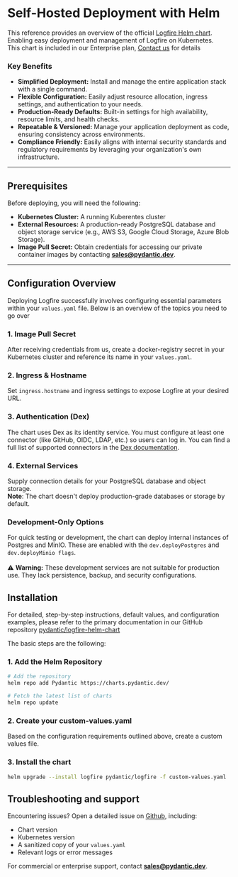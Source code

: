 # Self-Hosted Deployment with Helm

This reference provides an overview of the official [Logfire Helm chart](https://github.com/pydantic/logfire-helm-chart). Enabling easy deployment and management of Logfire on Kubernetes.<br>
This chart is included in our Enterprise plan, [Contact us](https://pydantic.dev/contact) for details

### Key Benefits

* **Simplified Deployment:** Install and manage the entire application stack with a single command.
* **Flexible Configuration:** Easily adjust resource allocation, ingress settings, and authentication to your needs.
* **Production-Ready Defaults:** Built-in settings for high availability, resource limits, and health checks.
* **Repeatable & Versioned:** Manage your application deployment as code, ensuring consistency across environments.
* **Compliance Friendly:** Easily aligns with internal security standards and regulatory requirements by leveraging your organization's own infrastructure.
---

## Prerequisites

Before deploying, you will need the following:

* **Kubernetes Cluster:** A running Kuberentes cluster
* **External Resources:** A production-ready PostgreSQL database and object storage service (e.g., AWS S3, Google Cloud Storage, Azure Blob Storage).
* **Image Pull Secret:** Obtain credentials for accessing our private container images by contacting **sales@pydantic.dev**.

---

## Configuration Overview

Deploying Logfire successfully involves configuring essential parameters within your ```values.yaml``` file. Below is an overview of the topics you need to go over

### 1. Image Pull Secret

After receiving credentials from us, create a docker-registry secret in your Kubernetes cluster and reference its name in your ```values.yaml```.

### 2. Ingress & Hostname

Set ```ingress.hostname``` and ingress settings to expose Logfire at your desired URL.

### 3. Authentication (Dex)

The chart uses Dex as its identity service. You must configure at least one connector (like GitHub, OIDC, LDAP, etc.) so users can log in. You can find a full list of supported connectors in the [Dex documentation](https://dexidp.io/docs/connectors/).

### 4. External Services

Supply connection details for your PostgreSQL database and object storage.<br>
**Note**: The chart doesn't deploy production-grade databases or storage by default.

### Development-Only Options
For quick testing or development, the chart can deploy internal instances of Postgres and MinIO. These are enabled with the ```dev.deployPostgres``` and ```dev.deployMinio flags```.<br><br>
:warning: **Warning:** These development services are not suitable for production use. They lack persistence, backup, and security configurations.


## Installation
For detailed, step-by-step instructions, default values, and configuration examples, please refer to the primary documentation in our GitHub repository [pydantic/logfire-helm-chart](https://github.com/pydantic/logfire-helm-chart)

The basic steps are the following:

### 1. Add the Helm Repository

```bash
# Add the repository
helm repo add Pydantic https://charts.pydantic.dev/

# Fetch the latest list of charts
helm repo update
```

### 2. Create your custom-values.yaml
Based on the configuration requirements outlined above, create a custom values file.

### 3. Install the chart
```bash
helm upgrade --install logfire pydantic/logfire -f custom-values.yaml
```

## Troubleshooting and support

Encountering issues? Open a detailed issue on [Github]([https://github.com/pydantic/logfire-helm-chart/issues]), including: <br>
- Chart version <br>
- Kubernetes version <br>
- A sanitized copy of your ```values.yaml``` <br>
- Relevant logs or error messages

For commercial or enterprise support, contact **sales@pydantic.dev**.
